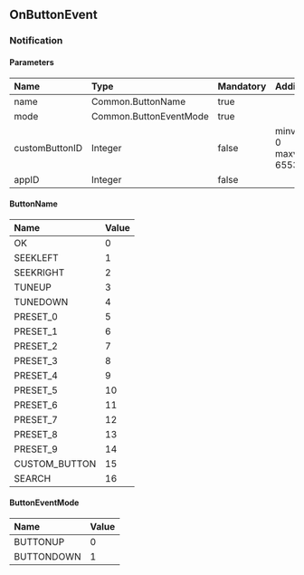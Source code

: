## OnButtonEvent


### Notification

#### Parameters

|Name|Type|Mandatory|Additional|Description|
|:---|:---|:--------|:---------|:----------|
|name|Common.ButtonName|true|||
|mode|Common.ButtonEventMode|true|||
|customButtonID|Integer|false|minvalue: 0<br>maxvalue: 65536||
|appID|Integer|false|||

#### ButtonName

|Name|Value|
|:---|:----|
|OK|0|
|SEEKLEFT|1|
|SEEKRIGHT|2|
|TUNEUP|3|
|TUNEDOWN|4|
|PRESET_0|5|
|PRESET_1|6|
|PRESET_2|7|
|PRESET_3|8|
|PRESET_4|9|
|PRESET_5|10|
|PRESET_6|11|
|PRESET_7|12|
|PRESET_8|13|
|PRESET_9|14|
|CUSTOM_BUTTON|15|
|SEARCH|16|

#### ButtonEventMode

|Name|Value|
|:---|:----|
|BUTTONUP|0|
|BUTTONDOWN|1|
